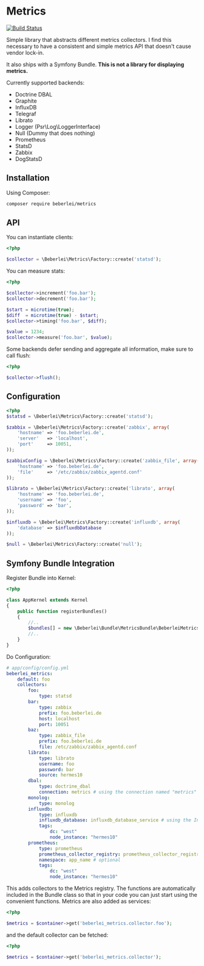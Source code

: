 # Metrics

[![Build Status](https://travis-ci.org/beberlei/metrics.svg?branch=master)](https://travis-ci.org/beberlei/metrics)

Simple library that abstracts different metrics collectors. I find this
necessary to have a consistent and simple metrics API that doesn't cause vendor
lock-in.

It also ships with a Symfony Bundle. **This is not a library for displaying metrics.**

Currently supported backends:

* Doctrine DBAL
* Graphite
* InfluxDB
* Telegraf
* Librato
* Logger (Psr\Log\LoggerInterface)
* Null (Dummy that does nothing)
* Prometheus
* StatsD
* Zabbix
* DogStatsD

## Installation

Using Composer:

```bash
composer require beberlei/metrics
```

## API

You can instantiate clients:

```php
<?php

$collector = \Beberlei\Metrics\Factory::create('statsd');
```

You can measure stats:

```php
<?php

$collector->increment('foo.bar');
$collector->decrement('foo.bar');

$start = microtime(true);
$diff  = microtime(true) - $start;
$collector->timing('foo.bar', $diff);

$value = 1234;
$collector->measure('foo.bar', $value);
```

Some backends defer sending and aggregate all information, make sure to call
flush:

```php
<?php

$collector->flush();
```

## Configuration

```php
<?php
$statsd = \Beberlei\Metrics\Factory::create('statsd');

$zabbix = \Beberlei\Metrics\Factory::create('zabbix', array(
    'hostname' => 'foo.beberlei.de',
    'server'   => 'localhost',
    'port'     => 10051,
));

$zabbixConfig = \Beberlei\Metrics\Factory::create('zabbix_file', array(
    'hostname' => 'foo.beberlei.de',
    'file'     => '/etc/zabbix/zabbix_agentd.conf'
));

$librato = \Beberlei\Metrics\Factory::create('librato', array(
    'hostname' => 'foo.beberlei.de',
    'username' => 'foo',
    'password' => 'bar',
));

$influxdb = \Beberlei\Metrics\Factory::create('influxdb', array(
    'database' => $influxdbDatabase
));

$null = \Beberlei\Metrics\Factory::create('null');
```

## Symfony Bundle Integration

Register Bundle into Kernel:

```php
<?php

class AppKernel extends Kernel
{
    public function registerBundles()
    {
        //..
        $bundles[] = new \Beberlei\Bundle\MetricsBundle\BeberleiMetricsBundle();
        //..
    }
}
```

Do Configuration:

```yaml
# app/config/config.yml
beberlei_metrics:
    default: foo
    collectors:
        foo:
            type: statsd
        bar:
            type: zabbix
            prefix: foo.beberlei.de
            host: localhost
            port: 10051
        baz:
            type: zabbix_file
            prefix: foo.beberlei.de
            file: /etc/zabbix/zabbix_agentd.conf
        librato:
            type: librato
            username: foo
            password: bar
            source: hermes10
        dbal:
            type: doctrine_dbal
            connection: metrics # using the connection named "metrics"
        monolog:
            type: monolog
        influxdb:
            type: influxdb
            influxdb_database: influxdb_database_service # using the InfluxDB database service named "influxdb_database_service", if you are using algatux/influxdb-bundle: algatux_influx_db.connection.default.http
            tags:
                dc: "west"
                node_instance: "hermes10"
        prometheus:
            type: prometheus
            prometheus_collector_registry: prometheus_collector_registry_service # using the Prometheus collector registry service named "prometheus_collector_registry_service"
            namespace: app_name # optional
            tags:
                dc: "west"
                node_instance: "hermes10"
```

This adds collectors to the Metrics registry. The functions are automatically
included in the Bundle class so that in your code you can just start using the
convenient functions. Metrics are also added as services:

```php
<?php

$metrics = $container->get('beberlei_metrics.collector.foo');
```

and the default collector can be fetched:

```php
<?php

$metrics = $container->get('beberlei_metrics.collector');
```